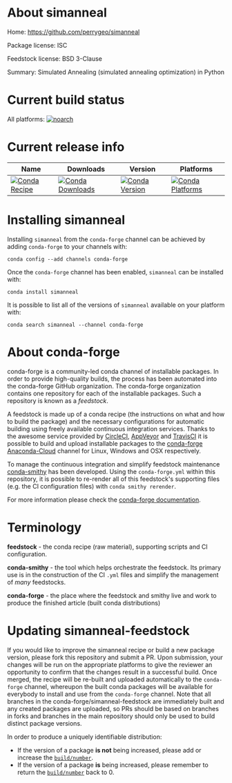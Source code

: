 About simanneal
===============

Home: https://github.com/perrygeo/simanneal

Package license: ISC

Feedstock license: BSD 3-Clause

Summary: Simulated Annealing (simulated annealing optimization) in Python



Current build status
====================

All platforms:
[![noarch](https://img.shields.io/circleci/project/github/conda-forge/simanneal-feedstock/master.svg?label=noarch)](https://circleci.com/gh/conda-forge/simanneal-feedstock)

Current release info
====================

| Name | Downloads | Version | Platforms |
| --- | --- | --- | --- |
| [![Conda Recipe](https://img.shields.io/badge/recipe-simanneal-green.svg)](https://anaconda.org/conda-forge/simanneal) | [![Conda Downloads](https://img.shields.io/conda/dn/conda-forge/simanneal.svg)](https://anaconda.org/conda-forge/simanneal) | [![Conda Version](https://img.shields.io/conda/vn/conda-forge/simanneal.svg)](https://anaconda.org/conda-forge/simanneal) | [![Conda Platforms](https://img.shields.io/conda/pn/conda-forge/simanneal.svg)](https://anaconda.org/conda-forge/simanneal) |

Installing simanneal
====================

Installing `simanneal` from the `conda-forge` channel can be achieved by adding `conda-forge` to your channels with:

```
conda config --add channels conda-forge
```

Once the `conda-forge` channel has been enabled, `simanneal` can be installed with:

```
conda install simanneal
```

It is possible to list all of the versions of `simanneal` available on your platform with:

```
conda search simanneal --channel conda-forge
```


About conda-forge
=================

conda-forge is a community-led conda channel of installable packages.
In order to provide high-quality builds, the process has been automated into the
conda-forge GitHub organization. The conda-forge organization contains one repository
for each of the installable packages. Such a repository is known as a *feedstock*.

A feedstock is made up of a conda recipe (the instructions on what and how to build
the package) and the necessary configurations for automatic building using freely
available continuous integration services. Thanks to the awesome service provided by
[CircleCI](https://circleci.com/), [AppVeyor](https://www.appveyor.com/)
and [TravisCI](https://travis-ci.org/) it is possible to build and upload installable
packages to the [conda-forge](https://anaconda.org/conda-forge)
[Anaconda-Cloud](https://anaconda.org/) channel for Linux, Windows and OSX respectively.

To manage the continuous integration and simplify feedstock maintenance
[conda-smithy](https://github.com/conda-forge/conda-smithy) has been developed.
Using the ``conda-forge.yml`` within this repository, it is possible to re-render all of
this feedstock's supporting files (e.g. the CI configuration files) with ``conda smithy rerender``.

For more information please check the [conda-forge documentation](https://conda-forge.org/docs/).

Terminology
===========

**feedstock** - the conda recipe (raw material), supporting scripts and CI configuration.

**conda-smithy** - the tool which helps orchestrate the feedstock.
                   Its primary use is in the construction of the CI ``.yml`` files
                   and simplify the management of *many* feedstocks.

**conda-forge** - the place where the feedstock and smithy live and work to
                  produce the finished article (built conda distributions)


Updating simanneal-feedstock
============================

If you would like to improve the simanneal recipe or build a new
package version, please fork this repository and submit a PR. Upon submission,
your changes will be run on the appropriate platforms to give the reviewer an
opportunity to confirm that the changes result in a successful build. Once
merged, the recipe will be re-built and uploaded automatically to the
`conda-forge` channel, whereupon the built conda packages will be available for
everybody to install and use from the `conda-forge` channel.
Note that all branches in the conda-forge/simanneal-feedstock are
immediately built and any created packages are uploaded, so PRs should be based
on branches in forks and branches in the main repository should only be used to
build distinct package versions.

In order to produce a uniquely identifiable distribution:
 * If the version of a package **is not** being increased, please add or increase
   the [``build/number``](https://conda.io/docs/user-guide/tasks/build-packages/define-metadata.html#build-number-and-string).
 * If the version of a package **is** being increased, please remember to return
   the [``build/number``](https://conda.io/docs/user-guide/tasks/build-packages/define-metadata.html#build-number-and-string)
   back to 0.
